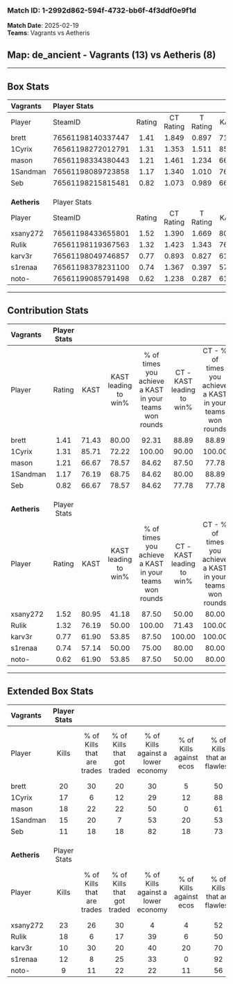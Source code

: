 ### Match ID: 1-2992d862-594f-4732-bb6f-4f3ddf0e9f1d  
**Match Date**: 2025-02-19  
**Teams**: Vagrants vs Aetheris  

## **Map**: de_ancient - Vagrants (13) vs Aetheris (8)  
---  

## Box Stats  

| **Vagrants** | Player Stats      |        |           |          |       |       |       |         |        |      |     |
| :- | :- | :-: | :-: | :-: | :-: | :-: | :-: | :-: | :-: | :-: | :-: |
| Player       | SteamID           | Rating | CT Rating | T Rating | KAST  |  ADR  | Kills | Assists | Deaths | K/D  | HS% |
| brett        | 76561198140337447 |  1.41  |   1.849   |  0.897   | 71.43 | 87.2  |  20   |    7    |   12   | 1.67 | 40  |
| 1Cyrix       | 76561198272012791 |  1.31  |   1.353   |  1.511   | 85.71 | 84.6  |  17   |    7    |   15   | 1.13 | 35  |
| mason        | 76561198334380443 |  1.21  |   1.461   |  1.234   | 66.67 | 95.1  |  18   |    5    |   16   | 1.13 | 38  |
| 1Sandman     | 76561198089723858 |  1.17  |   1.340   |  1.010   | 76.19 | 79.8  |  15   |    8    |   14   | 1.07 | 46  |
| Seb          | 76561198215815481 |  0.82  |   1.073   |  0.989   | 66.67 | 62.2  |  11   |    6    |   16   | 0.69 | 54  |
|              |                   |        |           |          |       |       |       |         |        |      |     |
|              |                   |        |           |          |       |       |       |         |        |      |     |
|              |                   |        |           |          |       |       |       |         |        |      |     |
| **Aetheris** | Player Stats      |        |           |          |       |       |       |         |        |      |     |
| Player       | SteamID           | Rating | CT Rating | T Rating | KAST  |  ADR  | Kills | Assists | Deaths | K/D  | HS% |
| xsany272     | 76561198433655801 |  1.52  |   1.390   |  1.669   | 80.95 | 98.4  |  23   |    3    |   16   | 1.44 | 69  |
| RuIik        | 76561198119367563 |  1.32  |   1.423   |  1.343   | 76.19 | 110.1 |  18   |    4    |   16   | 1.13 | 83  |
| karv3r       | 76561198049746857 |  0.77  |   0.893   |  0.827   | 61.90 | 65.6  |  10   |    4    |   15   | 0.67 | 40  |
| s1renaa      | 76561198378231100 |  0.74  |   1.367   |  0.397   | 57.14 | 58.1  |  12   |    2    |   17   | 0.71 | 58  |
| noto-        | 76561199085791498 |  0.62  |   1.238   |  0.287   | 61.90 | 49.9  |   9   |    6    |   18   | 0.50 | 44  |
---  

## Contribution Stats  

| **Vagrants** | Player Stats |       |                      |                                                        |                           |                                                             |                          |                                                            |
| :- | :-: | :-: | :-: | :-: | :-: | :-: | :-: | :-: |
| Player       |    Rating    | KAST  | KAST leading to win% | % of times you achieve a KAST in your teams won rounds | CT - KAST leading to win% | CT - % of times you achieve a KAST in your teams won rounds | T - KAST leading to win% | T - % of times you achieve a KAST in your teams won rounds |
| brett        |     1.41     | 71.43 |        80.00         |                         92.31                          |           88.89           |                            88.89                            |          66.67           |                           100.00                           |
| 1Cyrix       |     1.31     | 85.71 |        72.22         |                         100.00                         |           90.00           |                           100.00                            |          50.00           |                           100.00                           |
| mason        |     1.21     | 66.67 |        78.57         |                         84.62                          |           87.50           |                            77.78                            |          66.67           |                           100.00                           |
| 1Sandman     |     1.17     | 76.19 |        68.75         |                         84.62                          |           80.00           |                            88.89                            |          50.00           |                           75.00                            |
| Seb          |     0.82     | 66.67 |        78.57         |                         84.62                          |           77.78           |                            77.78                            |          80.00           |                           100.00                           |
|              |              |       |                      |                                                        |                           |                                                             |                          |                                                            |
|              |              |       |                      |                                                        |                           |                                                             |                          |                                                            |
|              |              |       |                      |                                                        |                           |                                                             |                          |                                                            |
| **Aetheris** | Player Stats |       |                      |                                                        |                           |                                                             |                          |                                                            |
| Player       |    Rating    | KAST  | KAST leading to win% | % of times you achieve a KAST in your teams won rounds | CT - KAST leading to win% | CT - % of times you achieve a KAST in your teams won rounds | T - KAST leading to win% | T - % of times you achieve a KAST in your teams won rounds |
| xsany272     |     1.52     | 80.95 |        41.18         |                         87.50                          |           50.00           |                            80.00                            |          33.33           |                           100.00                           |
| RuIik        |     1.32     | 76.19 |        50.00         |                         100.00                         |           71.43           |                           100.00                            |          33.33           |                           100.00                           |
| karv3r       |     0.77     | 61.90 |        53.85         |                         87.50                          |          100.00           |                           100.00                            |          25.00           |                           66.67                            |
| s1renaa      |     0.74     | 57.14 |        50.00         |                         75.00                          |           80.00           |                            80.00                            |          28.57           |                           66.67                            |
| noto-        |     0.62     | 61.90 |        53.85         |                         87.50                          |           50.00           |                            80.00                            |          60.00           |                           100.00                           |
---  

## Extended Box Stats  

| **Vagrants** | Player Stats |                            |                            |                                    |                         |                              |                                 |        |                             |                                     |                          |                               |                            |
| :- | :-: | :-: | :-: | :-: | :-: | :-: | :-: | :-: | :-: | :-: | :-: | :-: | :-: |
| Player       |    Kills     | % of Kills that are trades | % of Kills that got traded | % of Kills against a lower economy | % of Kills against ecos | % of Kills that are flawless | % of Kills that are close duels | Deaths | % of Deaths that get traded | % of Deaths against a lower economy | % of Deaths against ecos | % of Deaths that are flawless | % of Deaths that are close |
| brett        |      20      |             30             |             20             |                 30                 |            5            |              50              |                5                |   12   |              8              |                 33                  |            17            |              42               |             0              |
| 1Cyrix       |      17      |             6              |             12             |                 29                 |           12            |              88              |                0                |   15   |             27              |                 47                  |            13            |              87               |             7              |
| mason        |      18      |             22             |             22             |                 50                 |            0            |              61              |                6                |   16   |             38              |                 25                  |            13            |              63               |             6              |
| 1Sandman     |      15      |             20             |             7              |                 53                 |           20            |              53              |               13                |   14   |              7              |                 36                  |            7             |              57               |             14             |
| Seb          |      11      |             18             |             18             |                 82                 |           18            |              73              |                0                |   16   |             31              |                 25                  |            6             |              56               |             13             |
|              |              |                            |                            |                                    |                         |                              |                                 |        |                             |                                     |                          |                               |                            |
|              |              |                            |                            |                                    |                         |                              |                                 |        |                             |                                     |                          |                               |                            |
|              |              |                            |                            |                                    |                         |                              |                                 |        |                             |                                     |                          |                               |                            |
| **Aetheris** | Player Stats |                            |                            |                                    |                         |                              |                                 |        |                             |                                     |                          |                               |                            |
| Player       |    Kills     | % of Kills that are trades | % of Kills that got traded | % of Kills against a lower economy | % of Kills against ecos | % of Kills that are flawless | % of Kills that are close duels | Deaths | % of Deaths that get traded | % of Deaths against a lower economy | % of Deaths against ecos | % of Deaths that are flawless | % of Deaths that are close |
| xsany272     |      23      |             26             |             30             |                 4                  |            4            |              52              |                9                |   16   |             13              |                 13                  |            0             |              69               |             0              |
| RuIik        |      18      |             6              |             17             |                 39                 |            6            |              50              |               17                |   16   |             13              |                  6                  |            0             |              50               |             6              |
| karv3r       |      10      |             30             |             20             |                 40                 |           20            |              70              |               10                |   15   |             20              |                  7                  |            0             |              53               |             20             |
| s1renaa      |      12      |             8              |             25             |                 33                 |            0            |              92              |                0                |   17   |             18              |                 12                  |            0             |              88               |             0              |
| noto-        |      9       |             11             |             22             |                 22                 |           11            |              56              |                0                |   18   |             17              |                 17                  |            6             |              56               |             0              |
